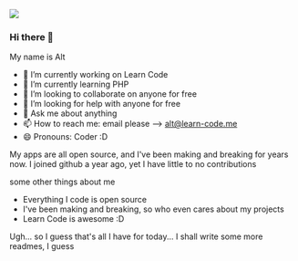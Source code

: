 ![](https://user-images.githubusercontent.com/3104489/97828882-616ae680-1c96-11eb-8110-4f39349b4033.gif)

### Hi there 👋

My name is Alt

- 🔭 I’m currently working on Learn Code
- 🌱 I’m currently learning PHP
- 👯 I’m looking to collaborate on anyone for free
- 🤔 I’m looking for help with anyone for free
- 💬 Ask me about anything
- 📫 How to reach me: email please --> alt@learn-code.me
- 😄 Pronouns: Coder :D

My apps are all open source, and I've been making and breaking for years now. I joined github a year ago, yet I have little to no contributions

some other things about me

* Everything I code is open source
* I've been making and breaking, so who even cares about my projects
* Learn Code is awesome :D

Ugh... so I guess that's all I have for today... I shall write some more readmes, I guess
